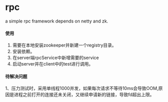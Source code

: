 # rpc
a simple rpc framework depends on netty and zk. 

#### 使用
1. 需要在本地安装zookeeper并新建一个registry目录。
2. 安装依赖。
3. 在server端rpcService中新增需要的service
4. 启动server并在client中的test进行调用。

#### 待解决问题

1、压力测试时，采用单线程1000并发，如果每次请求不等待10ms会导致OOM,原因是进程之前打开的连接还未关闭，又继续申请新的链接，导致fd超出上限。
